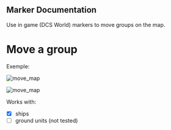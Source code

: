 Marker Documentation
--------------------

Use in game (DCS World) markers to move groups on the map.

Move a group
============

Exemple:

![move_map](doc/move_map.jpg)

![move_map](doc/move_external_view.jpg)

Works with:

* [x] ships
* [ ] ground units (not tested)
